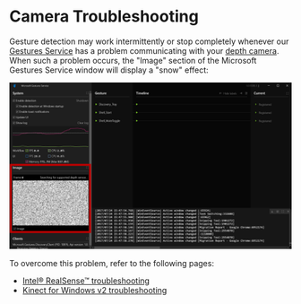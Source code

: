 # Camera Troubleshooting

Gesture detection may work intermittently or stop completely whenever our [Gestures Service](getting-started-gestures-service.md) has a problem communicating with your [depth camera](index.md#supported-depth-cameras). When such a problem occurs, the "Image" section of the Microsoft Gestures Service window will display a "snow" effect:

![Image section blank due to RealSense issue](Images/CaptureGesturesService_RealSenseIssue.PNG)

To overcome this problem, refer to the following pages:

- [Intel® RealSense™ troubleshooting](troubleshooting-RealSense-camera.md)
- [Kinect for Windows v2 troubleshooting](troubleshooting-Kinect-camera.md)